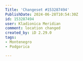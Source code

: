 ```yaml
---
Title: 'Changeset #153287494'
PublishDate: 2024-06-28T10:54:30Z
id: 153287494
user: Kladionica Meridian
comment: location changed
created_by: iD 2.29.0
tags:
- Montenegro
- Podgorica

---
```

